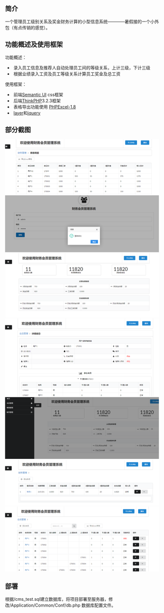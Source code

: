 ﻿## 简介

一个管理员工级别关系及奖金财务计算的小型信息系统————暑假接的一个小外包（有点传销的感觉）。


## 功能概述及使用框架
功能概述：
*  录入员工信息及推荐人自动处理员工间的等级关系，上计三级，下计三级
*  根据业绩录入工资及员工等级关系计算员工奖金及总工资

使用框架：

*  前端[Semantic UI](http://www.semantic-ui.cn/) css框架
*  后端[ThinkPHP](http://www.thinkphp.cn/)3.2.3框架
*  表格导出功能使用 [PHPExcel-1.8](http://phpexcel.codeplex.com/)
*  [layer](http://layer.layui.com/)和[jquery](https://jquery.com/)

## 部分截图

![](https://github.com/fivelike/FinanceMS/blob/master/screenshots/picture_1.png)
![](https://github.com/fivelike/FinanceMS/blob/master/screenshots/picture_2.png)
![](https://github.com/fivelike/FinanceMS/blob/master/screenshots/picture_3.png)
![](https://github.com/fivelike/FinanceMS/blob/master/screenshots/picture_4.png)
![](https://github.com/fivelike/FinanceMS/blob/master/screenshots/picture_5.png)
![](https://github.com/fivelike/FinanceMS/blob/master/screenshots/picture_6.png)
![](https://github.com/fivelike/FinanceMS/blob/master/screenshots/picture_7.png)

## 部署
根据/cms_test.sql建立数据库，将项目部署至服务器，修改/Application/Common/Conf/db.php 数据库配置文件。
